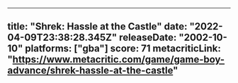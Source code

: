
---
title: "Shrek: Hassle at the Castle"
date: "2022-04-09T23:38:28.345Z"
releaseDate: "2002-10-10"
platforms: ["gba"]
score: 71
metacriticLink: "https://www.metacritic.com/game/game-boy-advance/shrek-hassle-at-the-castle"
---
